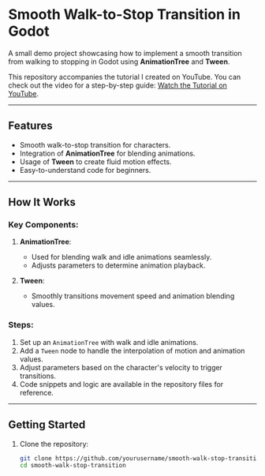# Smooth Walk-to-Stop Transition in Godot
A small demo project showcasing how to implement a smooth transition from walking to stopping in Godot using **AnimationTree** and **Tween**.

This repository accompanies the tutorial I created on YouTube. You can check out the video for a step-by-step guide: [Watch the Tutorial on YouTube](https://www.youtube.com).

---

## Features
- Smooth walk-to-stop transition for characters.
- Integration of **AnimationTree** for blending animations.
- Usage of **Tween** to create fluid motion effects.
- Easy-to-understand code for beginners.

---

## How It Works
### Key Components:
1. **AnimationTree**:
   - Used for blending walk and idle animations seamlessly.
   - Adjusts parameters to determine animation playback.

2. **Tween**:
   - Smoothly transitions movement speed and animation blending values.

### Steps:
1. Set up an `AnimationTree` with walk and idle animations.
2. Add a `Tween` node to handle the interpolation of motion and animation values.
3. Adjust parameters based on the character's velocity to trigger transitions.
4. Code snippets and logic are available in the repository files for reference.

---

## Getting Started
1. Clone the repository:
   ```bash
   git clone https://github.com/yourusername/smooth-walk-stop-transition.git
   cd smooth-walk-stop-transition
